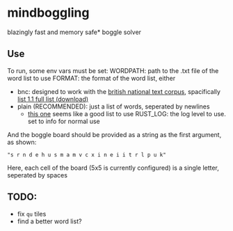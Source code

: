 # mindboggling
blazingly fast and memory safe* boggle solver

## Use
To run, some env vars must be set:
WORDPATH: path to the .txt file of the word list to use
FORMAT: the format of the word list, either
- bnc: designed to work with the [british national text corpus](https://ucrel.lancs.ac.uk/bncfreq/flists.html), spacifically [list 1.1 full list (download)](https://ucrel.lancs.ac.uk/bncfreq/lists/1_1_all_fullalpha.zip)
- plain (RECOMMENDED): just a list of words, seperated by newlines
    - [this one](http://www.mieliestronk.com/corncob_lowercase.txt) seems like a good list to use
RUST_LOG: the log level to use. set to info for normal use

And the boggle board should be provided as a string as the first argument, as shown:

`"s r n d e h u s m a m v c x i n e i i t r l p u k"`

Here, each cell of the board (5x5 is currently configured) is a single letter, seperated by spaces

## TODO:
- fix `qu` tiles
- find a better word list?

